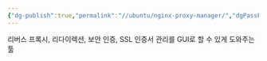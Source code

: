 ```yaml
---
{"dg-publish":true,"permalink":"//ubuntu/nginx-proxy-manager/","dgPassFrontmatter":true}
---
```



리버스 프록시, 리다이렉션, 보안 인증, SSL 인증서 관리를 GUI로 할 수 있게 도와주는 툴